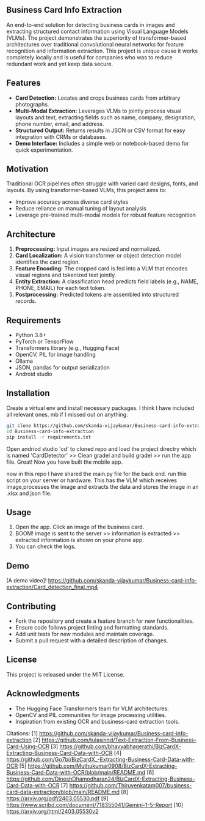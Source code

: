## **Business Card Info Extraction**  

An end-to-end solution for detecting business cards in images and extracting structured contact information using Visual Language Models (VLMs). The project demonstrates the superiority of transformer-based architectures over traditional convolutional neural networks for feature recognition and information extraction. This project is unique cause it works completely locally and is useful for companies who was to reduce redundant work and yet keep data secure.  

## Features  
- **Card Detection:** Locates and crops business cards from arbitrary photographs.  
- **Multi-Modal Extraction:** Leverages VLMs to jointly process visual layouts and text, extracting fields such as name, company, designation, phone number, email, and address.  
- **Structured Output:** Returns results in JSON or CSV format for easy integration with CRMs or databases.  
- **Demo Interface:** Includes a simple web or notebook-based demo for quick experimentation.  

## Motivation  
Traditional OCR pipelines often struggle with varied card designs, fonts, and layouts. By using transformer-based VLMs, this project aims to:  
- Improve accuracy across diverse card styles  
- Reduce reliance on manual tuning of layout analysis  
- Leverage pre-trained multi-modal models for robust feature recognition  

## Architecture  
1. **Preprocessing:** Input images are resized and normalized.  
2. **Card Localization:** A vision transformer or object detection model identifies the card region.  
3. **Feature Encoding:** The cropped card is fed into a VLM that encodes visual regions and tokenized text jointly.  
4. **Entity Extraction:** A classification head predicts field labels (e.g., NAME, PHONE, EMAIL) for each text token.  
5. **Postprocessing:** Predicted tokens are assembled into structured records.  

## Requirements  
- Python 3.8+  
- PyTorch or TensorFlow  
- Transformers library (e.g., Hugging Face)  
- OpenCV, PIL for image handling
- Ollama  
- JSON, pandas for output serialization  
- Android studio
  
## Installation
Create a virtual env and install necessary packages. I think I have included all relevant ones. mb if I missed out on anything.

```bash
git clone https://github.com/skanda-vijaykumar/Business-card-info-extraction.git
cd Business-card-info-extraction
pip install -r requirements.txt
```
Open andriod studio 'cd' to cloned repo and load the project directry which is named 'CardDetector' >> Clean gradel and build gradel >> run the app file. 
Great! Now you have built the mobile app.

now in this repo I have shared the main.py file for the back end. 
run this script on your server or hardware. This has the VLM which receives image,processes the image and extracts the data and stores the image in an .xlsx and json file. 
 
## Usage  
1. Open the app. Click an image of the business card.
2. BOOM! image is sent to the server >> information is extracted >> extracted information is shown on your phone app. 
3. You can check the logs.
   
## Demo  
[A demo video]! https://github.com/skanda-vijaykumar/Business-card-info-extraction/Card_detection_final.mp4

## Contributing  
- Fork the repository and create a feature branch for new functionalities.  
- Ensure code follows project linting and formatting standards.  
- Add unit tests for new modules and maintain coverage.  
- Submit a pull request with a detailed description of changes.  

## License  
This project is released under the MIT License.  

## Acknowledgments  
- The Hugging Face Transformers team for VLM architectures.  
- OpenCV and PIL communities for image processing utilities.  
- Inspiration from existing OCR and business-card extraction tools.

Citations:
[1] https://github.com/skanda-vijaykumar/Business-card-info-extraction
[2] https://github.com/tulasinnd/Text-Extraction-From-Business-Card-Using-OCR
[3] https://github.com/bhavyabhagerathi/BizCardX-Extracting-Business-Card-Data-with-OCR
[4] https://github.com/Go7bi/BizCardX_-Extracting-Business-Card-Data-with-OCR
[5] https://github.com/Muthukumar0908/BizCardX-Extracting-Business-Card-Data-with-OCR/blob/main/README.md
[6] https://github.com/DineshDhamodharan24/BizCardX-Extracting-Business-Card-Data-with-OCR
[7] https://github.com/Thiruvenkatam007/business-card-data-extraction/blob/main/README.md
[8] https://arxiv.org/pdf/2403.05530.pdf
[9] https://www.scribd.com/document/718355041/Gemini-1-5-Report
[10] https://arxiv.org/html/2403.05530v2
